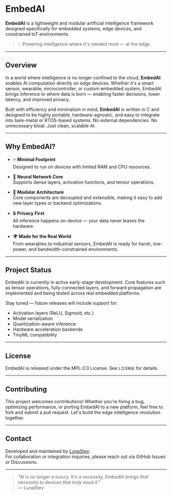 # EmbedAI

**EmbedAI** is a lightweight and modular artificial intelligence framework designed specifically for embedded systems, edge devices, and constrained IoT environments.

> 💡 Powering intelligence where it's needed most — at the edge.

---

## Overview

In a world where intelligence is no longer confined to the cloud, **EmbedAI** enables AI computation directly on edge devices. Whether it's a smart sensor, wearable, microcontroller, or custom embedded system, EmbedAI brings inference to where data is born — enabling faster decisions, lower latency, and improved privacy.

Built with efficiency and minimalism in mind, **EmbedAI** is written in C and designed to be highly portable, hardware-agnostic, and easy to integrate into bare-metal or RTOS-based systems. No external dependencies. No unnecessary bloat. Just clean, scalable AI.

---

## Why EmbedAI?

- ⚡ **Minimal Footprint**  
  Designed to run on devices with limited RAM and CPU resources.

- 🧠 **Neural Network Core**  
  Supports dense layers, activation functions, and tensor operations.

- 🧩 **Modular Architecture**  
  Core components are decoupled and extensible, making it easy to add new layer types or backend optimizations.

- 🔒 **Privacy First**  
  All inference happens on-device — your data never leaves the hardware.

- 🌍 **Made for the Real World**  
  From wearables to industrial sensors, EmbedAI is ready for harsh, low-power, and bandwidth-constrained environments.

---

## Project Status

EmbedAI is currently in active early-stage development. Core features such as tensor operations, fully-connected layers, and forward propagation are implemented and being tested across real embedded platforms.

Stay tuned — future releases will include support for:

- Activation layers (ReLU, Sigmoid, etc.)
- Model serialization
- Quantization-aware inference
- Hardware acceleration backends
- TinyML compatibility

---

## License

EmbedAI is released under the MPL-2.0 License. See `LICENSE` for details.

---

## Contributing

This project welcomes contributions! Whether you're fixing a bug, optimizing performance, or porting EmbedAI to a new platform, feel free to fork and submit a pull request. Let's build the edge intelligence revolution together.

---

## Contact

Developed and maintained by [LunaStev](https://github.com/LunaStev).  
For collaboration or integration inquiries, please reach out via GitHub Issues or Discussions.

---

> _"AI is no longer a luxury. It's a necessity. EmbedAI brings that necessity to devices that truly need it."_  
> — LunaStev
